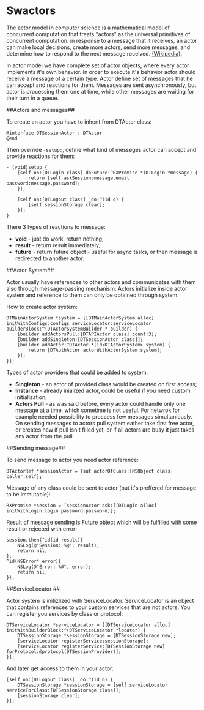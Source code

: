 # Swactors

The actor model in computer science is a mathematical model of concurrent computation that treats "actors" as the universal primitives of concurrent computation: in response to a message that it receives, an actor can make local decisions, create more actors, send more messages, and determine how to respond to the next message received. [(Wikipedia)](https://en.wikipedia.org/wiki/Actor_model).

In actor model we have complete set of actor objects, where every actor implements it's own behavior. In order to execute it's behavior actor should receive a message of a certain type.
Actor define set of messages that he can accept and reactions for them. Messages are sent asynchronously, but actor is processing them one at time, while other messages are waiting for their turn in a queue.

##Actors and messages##

To create an actor you have to inherit from DTActor class:
```
@interface DTSessionActor : DTActor
@end
```
Then override `-setup:`, define what kind of messeges actor can accept and provide reactions for them:
```
- (void)setup {
    [self on:[DTLogin class] doFuture:^RXPromise *(DTLogin *message) {
        return [self askSession:message.email password:message.password];
    }];

    [self on:[DTLogout class] _do:^(id o) {
        [self.sessionStorage clear];
    }];
}
```
There 3 types of reactions to message: 
- **void** - just do work, return nothing;
- **result** - return result immediately;
- **future** - return future object - useful for async tasks, or then message is redirected to another actor.

##Actor System##

Actor usually have references to other actors and communicates with them also through message-passing mechanism.
Actors initialize inside actor system and reference to them can only be obtained through system.

How to create actor system:
```
DTMainActorSystem *system = [[DTMainActorSystem alloc] initWithConfigs:configs serviceLocator:serviceLocator builderBlock:^(DTActorSystemBuilder * builder) {
    [builder addActorsPull:[DTAPIActor class] count:3];
    [builder addSingleton:[DTSessionActor class]];
    [builder addActor:^DTActor *(id<DTActorSystem> system) {
        return [DTAuthActor actorWithActorSystem:system];
    }];
}];
```
Types of actor providers that could be added to system:

- **Singleton** - an actor of provided class would be created on first access;
- **Instance** - already inialized actor, could be useful if you need custom initialization;
- **Actors Pull** - as was said before, every actor could handle only one message at a time, which sometime is not useful. For netwrok for example needed possibility to proccess few messages simultaniously. On sending messages to actors pull system eather take first free actor, or creates new if pull isn't filled yet, or if all actors are busy it just takes any actor from the pull.

##Sending message##

To send message to actor you need actor reference:
```
DTActorRef *sessionActor = [sut actorOfClass:[NSObject class] caller:self];
```
Message of any class could be sent to actor (but it's preffered for message to be immutable):
```
RXPromise *session = [sessionActor ask:[[DTLogin alloc] initWithLogin:login password:password]];
```

Result of message sending is Future object which will be fulfilled with some result or rejected with error:
```
session.then(^id(id result){
    NSLog(@"Session: %@", result);
    return nil;
}, 
^id(NSError* error){
    NSLog(@"Error: %@", error);
    return nil;
});
```

##ServiceLocator ##

Actor system is initizlized with ServiceLocator. ServiceLocator is an object that contains references to your custom services that are not actors.
You can register you services by class or protocol:
```
DTServiceLocator *serviceLocator = [[DTServiceLocator alloc] initWithBuilderBlock:^(DTServiceLocator *locator) {
    DTSessionStorage *sessionStorage = [DTSessionStorage new];
    [serviceLocator registerService:sessionStorage];
    [serviceLocator registerService:[DTSessionStorage new] forProtocol:@protocol(DTSessionProvider)];
}];
```
And later get access to them in your actor:
```
[self on:[DTLogout class] _do:^(id o) {
    DTSessionStorage *sessionStorage = [self.serviceLocator serviceForClass:[DTSessionStorage class]];
    [sessionStorage clear];
}];
```


